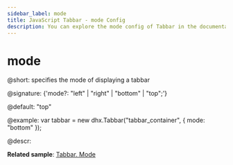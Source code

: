 ```yaml
---
sidebar_label: mode
title: JavaScript Tabbar - mode Config 
description: You can explore the mode config of Tabbar in the documentation of the DHTMLX JavaScript UI library. Browse developer guides and API reference, try out code examples and live demos, and download a free 30-day evaluation version of DHTMLX Suite 7.
---
```


# mode

@short: specifies the mode of displaying a tabbar

@signature: {'mode?: "left" | "right" | "bottom" | "top";'}

@default: "top"

@example:
var tabbar = new dhx.Tabbar("tabbar_container", {
    mode: "bottom"
});

@descr:

**Related sample**: [Tabbar. Mode](https://snippet.dhtmlx.com/xq6k0tts)

[comment]: # (@related: tabbar/configuring_tabbar.md#position-of-tabbar tabbar/init.md#define-tabbar-structure)
